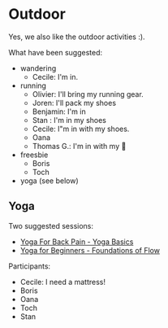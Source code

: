 # Outdoor

Yes, we also like the outdoor activities :).

What have been suggested:

* wandering
  * Cecile: I'm in.
* running
  * Olivier: I'll bring my running gear.
  * Joren: I'll pack my shoes
  * Benjamin: I'm in
  * Stan : I'm in my shoes
  * Cecile: I"m in with my shoes.
  * Oana
  * Thomas G.: I'm in with my :athletic_shoe:
* freesbie
  * Boris
  * Toch
* yoga (see below)

## Yoga

Two suggested sessions:

* [Yoga For Back Pain - Yoga Basics](https://youtu.be/phuS5VLQy8c)
* [Yoga for Beginners - Foundations of Flow](https://youtu.be/1p-ayBIRRHs)

Participants:

* Cecile: I need a mattress!
* Boris
* Oana
* Toch
* Stan
